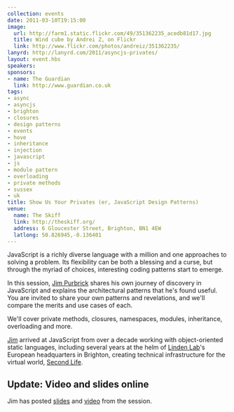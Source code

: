 ```yaml
---
collection: events
date: 2011-03-10T19:15:00
image: 
  url: http://farm1.static.flickr.com/49/351362235_acedb81d17.jpg
  title: Wind cube by Andrei Z, on Flickr
  link: http://www.flickr.com/photos/andreiz/351362235/
lanyrd: http://lanyrd.com/2011/asyncjs-privates/
layout: event.hbs
speakers: 
sponsors:
- name: The Guardian
  link: http://www.guardian.co.uk
tags: 
- async
- asyncjs
- brighton
- closures
- design patterns
- events
- hove
- inheritance
- injection
- javascript
- js
- module pattern
- overloading
- private methods
- sussex
- uk
title: Show Us Your Privates (er, JavaScript Design Patterns)
venue: 
  name: The Skiff
  link: http://theskiff.org/
  address: 6 Gloucester Street, Brighton, BN1 4EW
  latlong: 50.826945,-0.136401
---
```


<p class="summary">JavaScript is a richly diverse language with a million and one approaches to solving a problem. Its flexibility can be both a blessing and a curse, but through the myriad of choices, interesting coding patterns start to emerge.</p>

<p>In this session, <a href="http://jimpurbrick.com">Jim Purbrick</a> shares his own journey of discovery in JavaScript and explains the architectural patterns that he's found useful. You are invited to share your own patterns and revelations, and we'll compare the merits and use cases of each.</p>

<p>We'll cover private methods, closures, namespaces, modules, inheritance, overloading and more.</p>

<p><a href="http://twitter.com/JimPurbrick">Jim</a> arrived at JavaScript from over a decade working with object-oriented static languages, including several years at the helm of <a href="http://lindenlab.com">Linden Lab</a>'s European headquarters in Brighton, creating technical infrastructure for the virtual world, <a href="http://secondlife.com">Second Life</a>.</p>

<h2>Update: Video and slides online</h2>
<p>Jim has posted <a href="http://www.slideshare.net/JimPurbrick/engineering-javascript">slides</a> and <a href="http://jimpurbrick.com/2011/03/12/21st-century-javascript/">video</a> from the session.</p>
